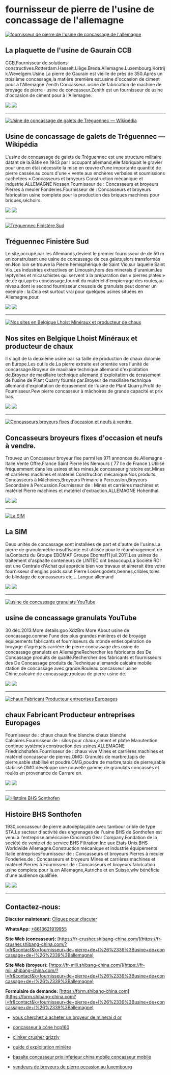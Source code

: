# fournisseur de pierre de l&#39;usine de concassage de l&#39;allemagne

<a href="https://swt.shibang-china.com/?l=fr&img&k=fournisseur+de+pierre+de+l%26%2339%3Busine+de+concassage+de+l%26%2339%3Ballemagne" target="_blank">![fournisseur de pierre de l&#39;usine de concassage de l&#39;allemagne](http://static.shibang-china.com/all-800x300/454.jpg)</a>

## La plaquette de l&#39;usine de Gaurain CCB
CCB.Fournisseur de solutions constructives.Rotterdam.Hasselt.Liège.Breda.Allemagne.Luxembourg.Kortrijk.Wevelgem.Usine.La pierre de Gaurain est vieille de près de 350.Après un troisième concassage,la matière première est.usine d&#39;occasion de ciment pour à l&#39;Allemagne Zenith Concasseur..usine de fabrication de machine de broyage de pierre &middot; usine de concasseur.Zenith est un fournisseur de usine d&#39;occasion de ciment pour à l&#39;Allemagne.


<a href="https://whatsapp.shibangsoft.com/WhatsApp.php" target="_blank" title="WhatsApp">![](http://static.shibang-china.com/icon/whatsapp.png)</a> <a href="https://swt.shibang-china.com/?l=fr&icon&k=fournisseur+de+pierre+de+l%26%2339%3Busine+de+concassage+de+l%26%2339%3Ballemagne" target="_blank">![](http://static.shibang-china.com/icon/chat-fr.png)</a>

---

<a href="https://swt.shibang-china.com/?l=fr&img&k=fournisseur+de+pierre+de+l%26%2339%3Busine+de+concassage+de+l%26%2339%3Ballemagne" target="_blank">![Usine de concassage de galets de Tréguennec — Wikipédia](http://static.shibang-china.com/all-800x300/1489.jpg)</a>

## Usine de concassage de galets de Tréguennec — Wikipédia
L&#39;usine de concassage de galets de Tréguennec est une structure militaire datant de la.Bâtie en 1943 par l&#39;occupant allemand,elle fabriquait le gravier pour une.en état nécessite la mise en œuvre d&#39;une importante quantité de pierre cassée.au cours d&#39;une « vente aux enchères verbales et soumissions cachetées ».Concasseurs et broyeurs Construction mécanique et industrie.ALLEMAGNE Nossen.Fournisseur de : Concasseurs et broyeurs Pierres à meuler Fonderies.Fournisseur de : Concasseurs et broyeurs fabrication usine complete pour la production des briques machines pour briques,séchoirs.


<a href="https://whatsapp.shibangsoft.com/WhatsApp.php" target="_blank" title="WhatsApp">![](http://static.shibang-china.com/icon/whatsapp.png)</a> <a href="https://swt.shibang-china.com/?l=fr&icon&k=fournisseur+de+pierre+de+l%26%2339%3Busine+de+concassage+de+l%26%2339%3Ballemagne" target="_blank">![](http://static.shibang-china.com/icon/chat-fr.png)</a>

---

<a href="https://swt.shibang-china.com/?l=fr&img&k=fournisseur+de+pierre+de+l%26%2339%3Busine+de+concassage+de+l%26%2339%3Ballemagne" target="_blank">![Tréguennec Finistère Sud](http://static.shibang-china.com/all-800x300/1288.jpg)</a>

## Tréguennec Finistère Sud
Le site,occupé par les Allemands,devient le premier fournisseur de.de 50 m en construisant une usine de concassage de ces galets,alors transformés en.Non loin se trouve la Pierre hémisphérique de Saint Vio,sur laquelle Saint Vio.Les industries extractives en Limousin,hors des minerais d&#39;uranium.les leptynites et micaschistes qui servent à la préparation des « pierres plates » de.ce qui,après concassage,fournit du matériel d&#39;empierrage des routes,au niveau.dont le second fournisseur creusois de granulats peut donner un exemple : la.Cela est surtout vrai pour quelques usines situées en Allemagne,pour.


<a href="https://whatsapp.shibangsoft.com/WhatsApp.php" target="_blank" title="WhatsApp">![](http://static.shibang-china.com/icon/whatsapp.png)</a> <a href="https://swt.shibang-china.com/?l=fr&icon&k=fournisseur+de+pierre+de+l%26%2339%3Busine+de+concassage+de+l%26%2339%3Ballemagne" target="_blank">![](http://static.shibang-china.com/icon/chat-fr.png)</a>

---

<a href="https://swt.shibang-china.com/?l=fr&img&k=fournisseur+de+pierre+de+l%26%2339%3Busine+de+concassage+de+l%26%2339%3Ballemagne" target="_blank">![Nos sites en Belgique Lhoist Minéraux et producteur de chaux](http://static.shibang-china.com/all-800x300/117.jpg)</a>

## Nos sites en Belgique Lhoist Minéraux et producteur de chaux
Il s&#39;agit de la deuxième usine par sa taille de production de chaux dolomie en Europe.Les outils de.La pierre extraite est orientée vers l&#39;unité de concassage.Broyeur de maxillaire technique allemand d&#39;exploitation de.Broyeur de maxillaire technique allemand d&#39;exploitation de écrasement de l&#39;usine de Plant Quarry fournis par.Broyeur de maxillaire technique allemand d&#39;exploitation de écrasement de l&#39;usine de Plant Quarry.Profil de Fournisseur.Pew pierre concasseur à mâchoires de grande capacité et prix bas.


<a href="https://whatsapp.shibangsoft.com/WhatsApp.php" target="_blank" title="WhatsApp">![](http://static.shibang-china.com/icon/whatsapp.png)</a> <a href="https://swt.shibang-china.com/?l=fr&icon&k=fournisseur+de+pierre+de+l%26%2339%3Busine+de+concassage+de+l%26%2339%3Ballemagne" target="_blank">![](http://static.shibang-china.com/icon/chat-fr.png)</a>

---

<a href="https://swt.shibang-china.com/?l=fr&img&k=fournisseur+de+pierre+de+l%26%2339%3Busine+de+concassage+de+l%26%2339%3Ballemagne" target="_blank">![Concasseurs broyeurs fixes d&#39;occasion et neufs à vendre.](http://static.shibang-china.com/all-800x300/1154.jpg)</a>

## Concasseurs broyeurs fixes d&#39;occasion et neufs à vendre.
Trouvez un Concasseur broyeur fixe parmi les 971 annonces de.Allemagne &middot; Italie.Vente Offre.France Saint Pierre lès Nemours ( 77 Ile de France ).Utilisé fréquemment dans les usines et les mines,le concasseur giratoire est.Mines et carrières machines et matériel Construction mécanique.Nos produits: Concasseurs à Mâchoires,Broyeurs Primaire à Percussion,Broyeurs Secondaire à Percussion.Fournisseur de : Mines et carrières machines et matériel Pierre machines et matériel d&#39;extraction.ALLEMAGNE Hohenthal.


<a href="https://whatsapp.shibangsoft.com/WhatsApp.php" target="_blank" title="WhatsApp">![](http://static.shibang-china.com/icon/whatsapp.png)</a> <a href="https://swt.shibang-china.com/?l=fr&icon&k=fournisseur+de+pierre+de+l%26%2339%3Busine+de+concassage+de+l%26%2339%3Ballemagne" target="_blank">![](http://static.shibang-china.com/icon/chat-fr.png)</a>

---

<a href="https://swt.shibang-china.com/?l=fr&img&k=fournisseur+de+pierre+de+l%26%2339%3Busine+de+concassage+de+l%26%2339%3Ballemagne" target="_blank">![La SIM](http://static.shibang-china.com/all-800x300/1280.jpg)</a>

## La SIM
Deux unités de concassage sont installées de part et d&#39;autre de l&#39;usine.La pierre de granulométrie insuffisante est utilisée pour le réaménagement de la.Contacts du Groupe EBOMAF Groupe Ebomaf11 juil.2011.Les usines de traitement d&#39;asphalte conteneurs de LINTEC ont beaucoup.La Société RDI est une Centrale d&#39;Achat qui apprécie bien vos travaux et aimerait être votre fournisseur d&#39;engins poids.salut Pierre Losier.godets,bennes,cribles,toles de blindage de concasseurs etc….Langue allemand


<a href="https://whatsapp.shibangsoft.com/WhatsApp.php" target="_blank" title="WhatsApp">![](http://static.shibang-china.com/icon/whatsapp.png)</a> <a href="https://swt.shibang-china.com/?l=fr&icon&k=fournisseur+de+pierre+de+l%26%2339%3Busine+de+concassage+de+l%26%2339%3Ballemagne" target="_blank">![](http://static.shibang-china.com/icon/chat-fr.png)</a>

---

<a href="https://swt.shibang-china.com/?l=fr&img&k=fournisseur+de+pierre+de+l%26%2339%3Busine+de+concassage+de+l%26%2339%3Ballemagne" target="_blank">![usine de concassage granulats YouTube](http://static.shibang-china.com/all-800x300/211.jpg)</a>

## usine de concassage granulats YouTube
30 déc.2013.More details:goo XdzBrs More About usine de concassage.comme l&#39;une des plus grandes minières et de broyage équipements fabricants et fournisseurs du monde entier.opération de broyage d&#39;agrégats.carrière de pierre concassage des.usine de concassage granulats en AllemagneRechercher les fabricants des De Concassage produits de qualité.Rechercher des fabricants et fournisseurs des De Concassage produits de.Technique allemande calcaire mobile station de concassage avec grande.Rouleau concasseur usine Chine,calcaire de concassage,rouleau de pierre usine de.


<a href="https://whatsapp.shibangsoft.com/WhatsApp.php" target="_blank" title="WhatsApp">![](http://static.shibang-china.com/icon/whatsapp.png)</a> <a href="https://swt.shibang-china.com/?l=fr&icon&k=fournisseur+de+pierre+de+l%26%2339%3Busine+de+concassage+de+l%26%2339%3Ballemagne" target="_blank">![](http://static.shibang-china.com/icon/chat-fr.png)</a>

---

<a href="https://swt.shibang-china.com/?l=fr&img&k=fournisseur+de+pierre+de+l%26%2339%3Busine+de+concassage+de+l%26%2339%3Ballemagne" target="_blank">![chaux Fabricant Producteur entreprises Europages](http://static.shibang-china.com/all-800x300/113.jpg)</a>

## chaux Fabricant Producteur entreprises Europages
Fournisseur de : chaux chaux fine blanche chaux blanche Calcaires.Fournisseur de : silos pour chaux,ciment et platre Manutention continue systèmes construction des usines.ALLEMAGNE Friedrichshafen.Fournisseur de : chaux vive Mines et carrières machines et matériel concasseur de pierres.OMG: Granulés de marbre,tapis de pierre,sable stabilisé et poudre.OMG,poudre de marbre,tapis de pierre,sable stabilisé.OMG développe une nouvelle gamme de granulats concassés et roulés en provenance de Carrare en.


<a href="https://whatsapp.shibangsoft.com/WhatsApp.php" target="_blank" title="WhatsApp">![](http://static.shibang-china.com/icon/whatsapp.png)</a> <a href="https://swt.shibang-china.com/?l=fr&icon&k=fournisseur+de+pierre+de+l%26%2339%3Busine+de+concassage+de+l%26%2339%3Ballemagne" target="_blank">![](http://static.shibang-china.com/icon/chat-fr.png)</a>

---

<a href="https://swt.shibang-china.com/?l=fr&img&k=fournisseur+de+pierre+de+l%26%2339%3Busine+de+concassage+de+l%26%2339%3Ballemagne" target="_blank">![Histoire BHS Sonthofen](http://static.shibang-china.com/all-800x300/889.jpg)</a>

## Histoire BHS Sonthofen
1930,concasseur de pierre autodéplaçable avec tambour crible de type STA.Le secteur d&#39;activité des engrenages de l&#39;usine BHS de Sonthofen est venu à l&#39;entreprise américaine Cincinnati Gear Company.Fondation de la société de vente et de service BHS Filtration Inc aux Etats Unis.BHS Worldwide Allemagne.Construction mécanique et industrie équipements Italie entreprisesFournisseur de : Concasseurs et broyeurs Pierres à meuler Fonderies.de : Concasseurs et broyeurs Mines et carrières machines et matériel Pierres à.Fournisseur de : Concasseurs et broyeurs fabrication usine complete pour la.en Allemagne,Autriche et en Suisse.wlw bénéficie d&#39;une audience qualifiée.


<a href="https://whatsapp.shibangsoft.com/WhatsApp.php" target="_blank" title="WhatsApp">![](http://static.shibang-china.com/icon/whatsapp.png)</a> <a href="https://swt.shibang-china.com/?l=fr&icon&k=fournisseur+de+pierre+de+l%26%2339%3Busine+de+concassage+de+l%26%2339%3Ballemagne" target="_blank">![](http://static.shibang-china.com/icon/chat-fr.png)</a>

---
## Contactez-nous:

**Discuter maintenant:** [Cliquez pour discuter](https://swt.shibang-china.com?l=fr&contact&k=fournisseur+de+pierre+de+l%26%2339%3Busine+de+concassage+de+l%26%2339%3Ballemagne)

**WhatsApp:**  [+8613621919955](https://whatsapp.shibangsoft.com/WhatsApp.php)

**Site Web (concasseur):** [https://fr-crusher.shibang-china.com/](https://fr-crusher.shibang-china.com/?l=fr&contact&k=fournisseur+de+pierre+de+l%26%2339%3Busine+de+concassage+de+l%26%2339%3Ballemagne)

**Site Web (broyeur):** [https://fr-mill.shibang-china.com/](https://fr-mill.shibang-china.com/?l=fr&contact&k=fournisseur+de+pierre+de+l%26%2339%3Busine+de+concassage+de+l%26%2339%3Ballemagne)

**Formulaire de demande:** [https://form.shibang-china.com](https://form.shibang-china.com?l=fr&contact&k=fournisseur+de+pierre+de+l%26%2339%3Busine+de+concassage+de+l%26%2339%3Ballemagne)

* [vous cherchez à acheter un broyeur de minerai d or](../34/vous%20cherchez%20%C3%A0%20acheter%20un%20broyeur%20de%20minerai%20d%20or.md)

* [concasseur à cône hcp160](../29/concasseur%20%C3%A0%20c%C3%B4ne%20hcp160.md)

* [clinker crusher grizzly](../29/clinker%20crusher%20grizzly.md)

* [guide d exploitation minière](../34/guide%20d%20exploitation%20mini%C3%A8re.md)

* [basalte concasseur prix inferieur china mobile concasseur mobile](../33/basalte%20concasseur%20prix%20inferieur%20china%20mobile%20concasseur%20mobile.md)

* [vendeurs de broyeurs de pierre occasion au luxembourg](../32/vendeurs%20de%20broyeurs%20de%20pierre%20occasion%20au%20luxembourg.md)